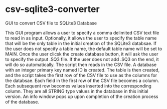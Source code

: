 # csv-sqlite3-converter
GUI to convert CSV file to SQLite3 Database

This GUI program allows a user to specify a comma delimited CSV text file to read in as input.
Optionally, it allows the user to specify the table name that will be the only table in the initial creation of the SQLite3 databsae.
If the user does not specify a table name, the default table name will be set to MAIN.
Once the user clicsk the create database button, it will ask the user to specify the output .SQ3 file.
If the user does not add .SQ3 on the end, it will do so automatically.
The script then reads in the CSV file.
A database with an integer primary key named ID is created.
The table is then created, and the script takes the first row of the CSV file to use as the columns for the databsae.
Each field in the first row of the CSV file becomes a column.
Each subsequent row becomes values inserted into the corresponding column. They are all STRING type values in the database in this initial version.
An info window pops up upon completion of the creation process of the database.
